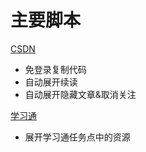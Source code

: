# 主要脚本

[CSDN](./CSDN.user.js)

- 免登录复制代码
- 自动展开续读
- 自动展开隐藏文章&取消关注

[学习通](./XueXiTong.user.js)

- 展开学习通任务点中的资源